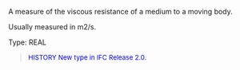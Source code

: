 A measure of the viscous resistance of a medium to a moving body.

Usually measured in m2/s.

Type: REAL

> <font size="-1" color="#0000FF">HISTORY New type in IFC Release 2.0.
</font>